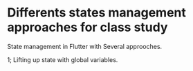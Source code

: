 # Differents states management approaches for class study

State management in Flutter with Several approoches.

1; Lifting up state with global variables.
